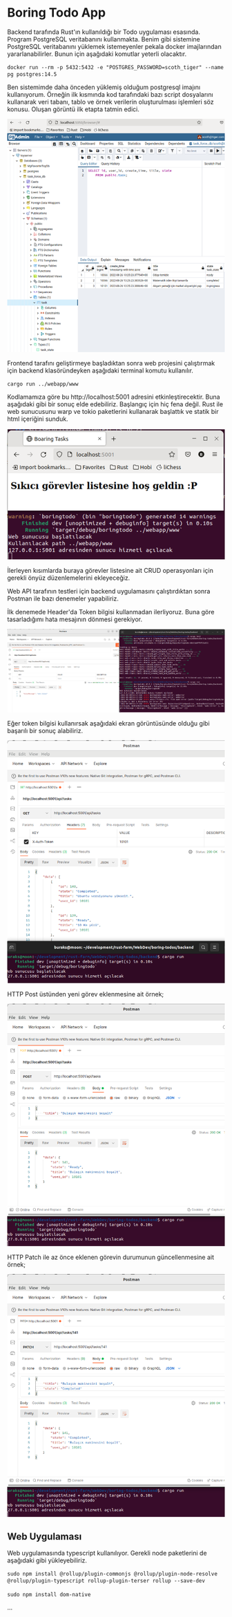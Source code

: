 # Boring Todo App

Backend tarafında Rust'ın kullanıldığı bir Todo uygulaması esasında. Program PostgreSQL veritabanını kullanmakta. Benim gibi sistemine PostgreSQL veritabanını yüklemek istemeyenler pekala docker imajlarından yararlanabilirler. Bunun için aşağıdaki komutlar yeterli olacaktır.

```shell
docker run --rm -p 5432:5432 -e "POSTGRES_PASSWORD=scoth_tiger" --name pg postgres:14.5
```

Ben sistemimde daha önceden yüklemiş olduğum postgresql imajını kullanıyorum. Örneğin ilk kısmında kod tarafındaki bazı script dosyalarını kullanarak veri tabanı, tablo ve örnek verilerin oluşturulması işlemleri söz konusu. Oluşan görüntü ilk etapta tatmin edici.

![assets/screenshot_01.png](assets/screenshot_1.png)

Frontend tarafını geliştirmeye başladıktan sonra web projesini çalıştırmak için backend klasöründeyken aşağıdaki terminal komutu kullanılır.

```shell
cargo run ../webapp/www
```

Kodlamamıza göre bu http://localhost:5001 adresini etkinleştirecektir. Buna aşağıdaki gibi bir sonuç elde edebiliriz. Başlangıç için hiç fena değil. Rust ile web sunucusunu warp ve tokio paketlerini kullanarak başlattık ve statik bir html içeriğini sunduk.

![assets/screenshot_02.png](assets/screenshot_2.png)

İlerleyen kısımlarda buraya görevler listesine ait CRUD operasyonları için gerekli önyüz düzenlemelerini ekleyeceğiz.

Web API tarafının testleri için backend uygulamasını çalıştırdıktan sonra Postman ile bazı denemeler yapabiliriz.

İlk denemede Header'da Token bilgisi kullanmadan ilerliyoruz. Buna göre tasarladığımı hata mesajının dönmesi gerekiyor.

![assets/screenshot_03.png](assets/screenshot_3.png)

Eğer token bilgisi kullanırsak aşağıdaki ekran görüntüsünde olduğu gibi başarılı bir sonuç alabiliriz.

![assets/screenshot_04.png](assets/screenshot_4.png)

HTTP Post üstünden yeni görev eklenmesine ait örnek;

![assets/screenshot_05.png](assets/screenshot_5.png)

HTTP Patch ile az önce eklenen görevin durumunun güncellenmesine ait örnek;

![assets/screenshot_06.png](assets/screenshot_6.png)

## Web Uygulaması

Web uygulamasında typescript kullanılıyor. Gerekli node paketlerini de aşağıdaki gibi yükleyebiliriz.

```shell
sudo npm install @rollup/plugin-commonjs @rollup/plugin-node-resolve @rollup/plugin-typescript rollup-plugin-terser rollup --save-dev

sudo npm install dom-native
```
...